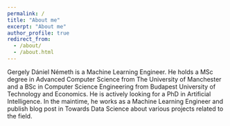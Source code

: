 ```yaml
---
permalink: /
title: "About me"
excerpt: "About me"
author_profile: true
redirect_from: 
  - /about/
  - /about.html
---
```


Gergely Dániel Németh is a Machine Learning Engineer.
He holds a MSc degree in Advanced Computer Science from The University of Manchester and a BSc in Computer Science Engineering from Budapest University of Technology and Economics.
He is actively looking for a PhD in Artificial Intelligence.
In the maintime, he works as a Machine Learning Engineer and publish blog post in Towards Data Science about various projects related to the field.